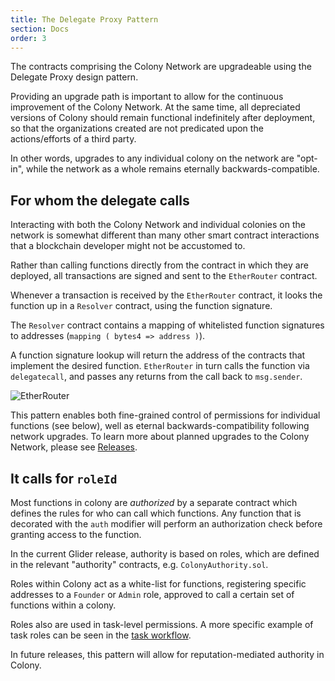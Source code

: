 ```yaml
---
title: The Delegate Proxy Pattern
section: Docs
order: 3
---
```

The contracts comprising the Colony Network are upgradeable using the Delegate Proxy design pattern.

Providing an upgrade path is important to allow for the continuous improvement of the Colony Network. At the same time, all depreciated versions of Colony should remain functional indefinitely after deployment, so that the organizations created are not predicated upon the actions/efforts of a third party.

In other words, upgrades to any individual colony on the network are "opt-in", while the network as a whole remains eternally backwards-compatible.

## For whom the delegate calls
Interacting with both the Colony Network and individual colonies on the network is somewhat different than many other smart contract interactions that a blockchain developer might not be accustomed to.

Rather than calling functions directly from the contract in which they are deployed, all transactions are signed and sent to the `EtherRouter` contract.

Whenever a transaction is received by the `EtherRouter` contract, it looks the function up in a `Resolver` contract, using the function signature.

The `Resolver` contract contains a mapping of whitelisted function signatures to addresses (`mapping ( bytes4 => address )`).

A function signature lookup will return the address of the contracts that implement the desired function. `EtherRouter` in turn calls the function via `delegatecall`, and passes any returns from the call back to `msg.sender`.

![EtherRouter](img/delegateProxyCallchain_1.png)

This pattern enables both fine-grained control of permissions for individual functions (see below), well as eternal backwards-compatibility following network upgrades. To learn more about planned upgrades to the Colony Network, please see [Releases](/colonynetwork/docs-releases/).

## It calls for `roleId`
Most functions in colony are *authorized* by a separate contract which defines the rules for who can call which functions. Any function that is decorated with the `auth` modifier will perform an authorization check before granting access to the function.

In the current Glider release, authority is based on roles, which are defined in the relevant "authority" contracts, e.g. `ColonyAuthority.sol`.

Roles within Colony act as a white-list for functions, registering specific addresses to a `Founder` or `Admin` role, approved to call a certain set of functions within a colony.

Roles also are used in task-level permissions. A more specific example of task roles can be seen in the [task workflow](https://docs.colony.io/colonyjs/topics-task-lifecycle/#task-roles).

In future releases, this pattern will allow for reputation-mediated authority in Colony.
